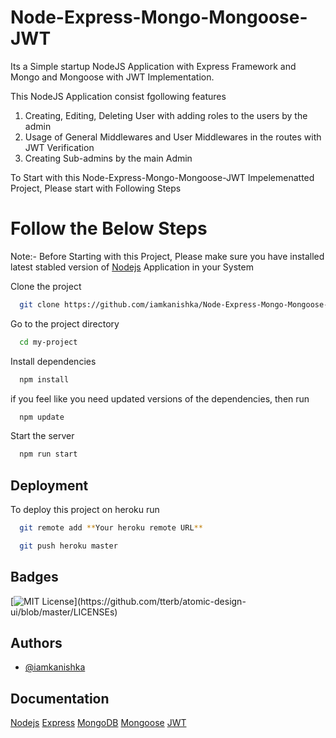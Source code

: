 
# Node-Express-Mongo-Mongoose-JWT

Its a Simple startup NodeJS Application with Express Framework and Mongo and Mongoose with JWT Implementation.

This NodeJS Application consist fgollowing features
1. Creating, Editing, Deleting User with adding roles to the users by the admin
2. Usage of General  Middlewares and User Middlewares in the routes with JWT Verification
3. Creating Sub-admins by the main Admin

To Start with this  Node-Express-Mongo-Mongoose-JWT Impelemenatted Project, Please start with Following Steps


# Follow the Below Steps

Note:- Before Starting with this Project, Please make sure you have installed latest stabled version of [Nodejs](https://nodejs.org/en/) Application in your System 



Clone the project

```bash
  git clone https://github.com/iamkanishka/Node-Express-Mongo-Mongoose-JWT.git
```

Go to the project directory

```bash
  cd my-project
```

Install dependencies

```bash
  npm install
```
if you feel like you need updated versions of the dependencies, then run
```bash
  npm update
```


Start the server

```bash
  npm run start
```


## Deployment

To deploy this project on heroku  run

```bash
  git remote add **Your heroku remote URL**
```

```bash
  git push heroku master
```


## Badges



[![MIT License](https://img.shields.io/apm/l/atomic-design-ui.svg?)](https://github.com/tterb/atomic-design-ui/blob/master/LICENSEs)

## Authors

- [@iamkanishka](https://github.com/iamkanishka)


## Documentation

[Nodejs](https://nodejs.org/en/)
[Express](https://expressjs.com/)
[MongoDB](https://docs.mongodb.com/)
[Mongoose](https://mongoosejs.com/)
[JWT](https://jwt.io/introduction)
